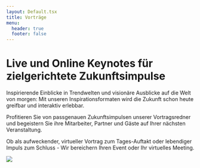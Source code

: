 ```yaml
---
layout: Default.tsx
title: Vorträge
menu:
  header: true
  footer: false
---
```

# Live und Online Keynotes für zielgerichtete Zukunftsimpulse

Inspirierende Einblicke in Trendwelten und visionäre Ausblicke auf die Welt von morgen: Mit unseren Inspirationsformaten wird die Zukunft schon heute greifbar und interaktiv erlebbar. 

Profitieren Sie von passgenauen Zukunftsimpulsen unserer Vortragsredner und begeistern Sie ihre Mitarbeiter, Partner und Gäste auf Ihrer nächsten Veranstaltung. 

Ob als aufweckender, virtueller Vortrag zum Tages-Auftakt oder lebendiger Impuls zum Schluss - Wir bereichern Ihren Event oder Ihr virtuelles Meeting.

![](/media/images/lecture-g3ac5ad732_1280.jpg)